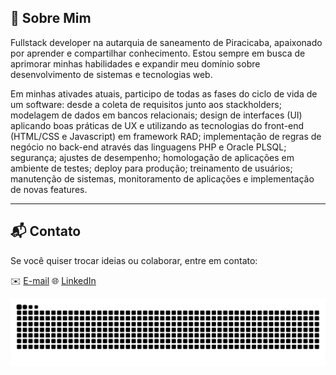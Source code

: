 ## 📌 Sobre Mim

Fullstack developer na autarquia de saneamento de Piracicaba, apaixonado por aprender e compartilhar conhecimento. Estou sempre em busca de aprimorar minhas habilidades e expandir meu domínio sobre desenvolvimento de sistemas e tecnologias web.

Em minhas ativades atuais, participo de todas as fases do ciclo de vida de um software: desde a coleta de requisitos junto aos stackholders; modelagem de dados em bancos relacionais; design de interfaces (UI) aplicando boas práticas de UX e utilizando as tecnologias do front-end (HTML/CSS e Javascript) em framework RAD; implementação de regras de negócio no back-end através das linguagens PHP e Oracle PLSQL; segurança; ajustes de desempenho; homologação de aplicações em ambiente de testes; deploy para produção; treinamento de usuários; manutenção de sistemas, monitoramento de aplicações e implementação de novas features.

---

## 📬 Contato
Se você quiser trocar ideias ou colaborar, entre em contato:

✉️ [E-mail](mailto:jonatas.rdp@gmail.com)
🌐 [LinkedIn](https://www.linkedin.com/in/jonatas-rodrigues-02331264)

<picture>
  <source media="(prefers-color-scheme: dark)" srcset="https://raw.githubusercontent.com/JhonnyRodrigues/JhonnyRodrigues/output/github-contribution-grid-snake-dark.svg">
  <source media="(prefers-color-scheme: light)" srcset="https://raw.githubusercontent.com/JhonnyRodrigues/JhonnyRodrigues/output/github-contribution-grid-snake.svg">
  <img alt="github contribution grid snake animation" src="https://raw.githubusercontent.com/JhonnyRodrigues/JhonnyRodrigues/output/github-contribution-grid-snake.svg">
</picture>


<!--
**JhonnyRodrigues/JhonnyRodrigues** is a ✨ _special_ ✨ repository because its `README.md` (this file) appears on your GitHub profile.

Here are some ideas to get you started:

- 🔭 I’m currently working on ...
- 🌱 I’m currently learning ...
- 👯 I’m looking to collaborate on ...
- 🤔 I’m looking for help with ...
- 💬 Ask me about ...
- 📫 How to reach me: ...
- 😄 Pronouns: ...
- ⚡ Fun fact: ...
-->
